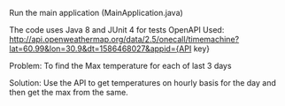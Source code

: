 Run the main application (MainApplication.java)

The code uses Java 8 and JUnit 4 for tests
OpenAPI Used:
http://api.openweathermap.org/data/2.5/onecall/timemachine?lat=60.99&lon=30.9&dt=1586468027&appid={API key}

Problem: To find the Max temperature for each of last 3 days

Solution: Use the API to get temperatures on hourly basis for the day and then get the max from the same.
